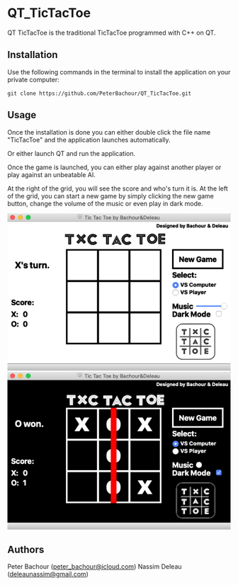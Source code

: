 # QT_TicTacToe

QT TicTacToe is the traditional TicTacToe programmed with C++ on QT.

## Installation

Use the following commands in the terminal to install the application on your private computer:

```
git clone https://github.com/PeterBachour/QT_TicTacToe.git
```

## Usage

Once the installation is done you can either double click the file name "TicTacToe" and the application launches automatically.

Or either launch QT and run the application.

Once the game is launched, you can either play against another player or play against an unbeatable AI.

At the right of the grid, you will see the score and who's turn it is.
At the left of the grid, you can start a new game by simply clicking the new game button, change the volume of the music or even play in dark mode.

<img src="screenshot1.png">
<img src="screenshot2.png">

## Authors
Peter Bachour (peter_bachour@icloud.com)
Nassim Deleau (deleaunassim@gmail.com)
